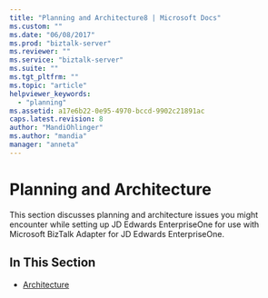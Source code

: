 ```yaml
---
title: "Planning and Architecture8 | Microsoft Docs"
ms.custom: ""
ms.date: "06/08/2017"
ms.prod: "biztalk-server"
ms.reviewer: ""
ms.service: "biztalk-server"
ms.suite: ""
ms.tgt_pltfrm: ""
ms.topic: "article"
helpviewer_keywords: 
  - "planning"
ms.assetid: a17e6b22-0e95-4970-bccd-9902c21891ac
caps.latest.revision: 8
author: "MandiOhlinger"
ms.author: "mandia"
manager: "anneta"
---
```

# Planning and Architecture
This section discusses planning and architecture issues you might encounter while setting up JD Edwards EnterpriseOne for use with Microsoft BizTalk Adapter for JD Edwards EnterpriseOne.  
  
## In This Section  
  
-   [Architecture](../core/architecture-of-biztalk-adapter-for-jd-edwards-enterpriseone.md)